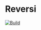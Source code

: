 # Reversi

[![Build](https://github.com/wsbky/reversi-cpp/actions/workflows/build.yml/badge.svg)](https://github.com/wsbky/reversi-cpp/actions/workflows/build.yml)
